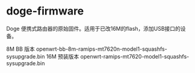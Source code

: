 # doge-firmware

Doge 便携式路由器的原始固件。适用于已改16M的flash，添加USB接口的设备。

8M BB 版本  openwrt-bb-8m-ramips-mt7620n-model1-squashfs-sysupgrade.bin 
16M 预装版本 openwrt-ramips-mt7620-model1-squashfs-sysupgrade.bin